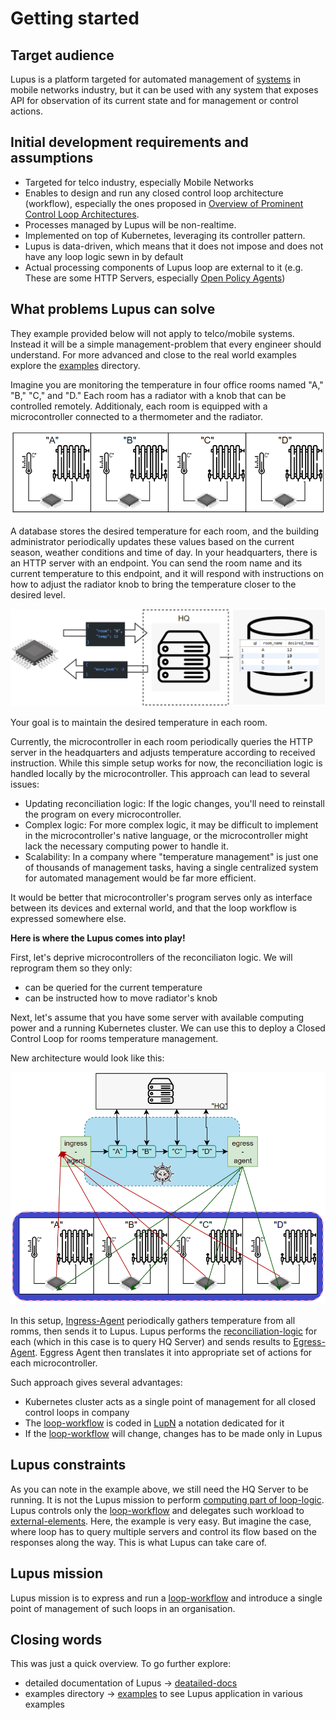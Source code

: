# Getting started
## Target audience
Lupus is a platform targeted for automated management of [systems](defs.md#managed-system) in mobile networks industry, but it can be used with any system that exposes API for observation of its current state and for management or control actions.

## Initial development requirements and assumptions
- Targeted for telco industry, especially Mobile Networks
- Enables to design and run any closed control loop architecture (workflow), especially the ones proposed in [Overview of Prominent Control Loop Architectures](https://www.etsi.org/deliver/etsi_gr/ENI/001_099/017/02.01.01_60/gr_ENI017v020101p.pdf).
- Processes managed by Lupus will be non-realtime.
- Implemented on top of Kubernetes, leveraging its controller pattern.
- Lupus is data-driven, which means that it does not impose and does not have any loop logic sewn in by default
- Actual processing components of Lupus loop are external to it (e.g. These are some HTTP Servers, especially [Open Policy Agents](https://www.openpolicyagent.org))

## What problems Lupus can solve

They example provided below will not apply to telco/mobile systems. Instead it will be a simple management-problem that every engineer should understand. For more advanced and close to the real world examples explore the [examples](../examples/) directory.

Imagine you are monitoring the temperature in four office rooms named "A," "B," "C," and "D." Each room has a radiator with a knob that can be controlled remotely. 
Additionaly, each room is equipped with a microcontroller connected to a thermometer and the radiator.

![](../_img/47.png)

A database stores the desired temperature for each room, and the building administrator periodically updates these values based on the current season, weather conditions and time of day.
In your headquarters, there is an HTTP server with an endpoint. You can send the room name and its current temperature to this endpoint, and it will respond with instructions on how to adjust the radiator knob to bring the temperature closer to the desired level.

<img src="../_img/48.png" style="zoom:50%">


Your goal is to maintain the desired temperature in each room.


Currently, the microcontroller in each room periodically queries the HTTP server in the headquarters and adjusts temperature according to received instruction. While this simple setup works for now, the reconciliation logic is handled locally by the microcontroller. This approach can lead to several issues:
- Updating reconciliation logic: If the logic changes, you'll need to reinstall the program on every microcontroller.
- Complex logic: For more complex logic, it may be difficult to implement in the microcontroller's native language, or the microcontroller might lack the necessary computing power to handle it.
- Scalability: In a company where "temperature management" is just one of thousands of management tasks, having a single centralized system for automated management would be far more efficient.

It would be better that microcontroller's program serves only as interface between its devices and external world, and that the loop workflow is expressed somewhere else.

**Here is where the Lupus comes into play!**

First, let's deprive microcontrollers of the reconciliaton logic. We will reprogram them so they only:
- can be queried for the current temperature
- can be instructed how to move radiator's knob

Next, let's assume that you have some server with available computing power and a running Kubernetes cluster. We can use this to deploy a Closed Control Loop for rooms temperature management.

New architecture would look like this:

![](../_img/49.png)


In this setup, [Ingress-Agent](defs.md#ingress-agent) periodically gathers temperature from all romms, then sends it to Lupus. Lupus performs the [reconciliation-logic](defs.md#reconciliation-logic) for each  (which in this case is to query HQ Server) and sends results to [Egress-Agent](defs.md#egress-agent). Eggress Agent then translates it into appropriate set of actions for each microcontroller.

Such approach gives several advantages:
- Kubernetes cluster acts as a single point of management for all closed control loops in company
- The [loop-workflow](defs.md#loop-workflow) is coded in [LupN](defs.md#lupn) a notation dedicated for it
- If the [loop-workflow](defs.md#loop-workflow) will change, changes has to be made only in Lupus

## Lupus constraints
As you can note in the example above, we still need the HQ Server to be running. It is not the Lupus mission to perform [computing part of loop-logic](defs.md#computing-part). Lupus controls only the [loop-workflow](defs.md#loop-workflow) and delegates such workload to [external-elements](defs.md#external-element). Here, the example is very easy. But imagine the case, where loop has to query multiple servers and control its flow based on the responses along the way. This is what Lupus can take care of.

## Lupus mission
Lupus mission is to express and run a [loop-workflow](defs.md#loop-workflow) and introduce a single point of management of such loops in an organisation.

## Closing words

This was just a quick overview. To go further explore:
- detailed documentation of Lupus -> [deatailed-docs](detailed-docs.md)
- examples directory -> [examples](../examples/) to see Lupus application in various examples